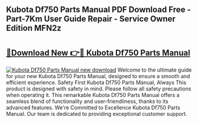 ## Kubota Df750 Parts Manual PDF Download Free - Part-7Km User Guide Repair - Service Owner Edition MFN2z

# <h2><a href="http://bc92292.oget.top/?id=Kubota+Df750+Parts+Manual">🔗Download New 👉🔴 Kubota Df750 Parts Manual</a></h2>

[![Kubota Df750 Parts Manual new download](https://i.imgur.com/5g1atiW.png)](http://bc92292.oget.top/?id=Kubota+Df750+Parts+Manual)
Welcome to the ultimate guide for your new Kubota Df750 Parts Manual, designed to ensure a smooth and efficient experience. Safety First Kubota Df750 Parts Manual, Always This product is designed with safety in mind. Please follow all safety precautions when operating it. This remarkable Kubota Df750 Parts Manual offers a seamless blend of functionality and user-friendliness, thanks to its advanced features. We're Committed to Excellence Kubota Df750 Parts Manual. Our team is dedicated to providing exceptional customer support.
